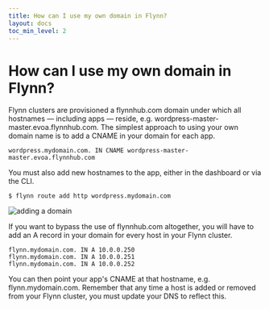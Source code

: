 ```yaml
---
title: How can I use my own domain in Flynn?
layout: docs
toc_min_level: 2
---
```


# How can I use my own domain in Flynn?

Flynn clusters are provisioned a flynnhub.com domain under which all hostnames — including apps — reside, e.g. wordpress-master-master.evoa.flynnhub.com. The simplest approach to using your own domain name is to add a CNAME in your domain for each app.

    wordpress.mydomain.com. IN CNAME wordpress-master-master.evoa.flynnhub.com

You must also add new hostnames to the app, either in the dashboard or via the CLI.

    $ flynn route add http wordpress.mydomain.com

![adding a domain](/images/docs/add-domain.png)

If you want to bypass the use of flynnhub.com altogether, you will have to add an A record in your domain for every host in your Flynn cluster.

    flynn.mydomain.com. IN A 10.0.0.250
    flynn.mydomain.com. IN A 10.0.0.251
    flynn.mydomain.com. IN A 10.0.0.252

You can then point your app's CNAME at that hostname, e.g. flynn.mydomain.com. Remember that any time a host is added or removed from your Flynn cluster, you must update your DNS to reflect this.
